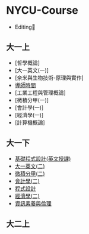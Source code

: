 # NYCU-Course
- Editing🔨
## 大一上
- [哲學概論]
- [大一英文(一)]
- [奈米與生物技術-原理與實作]
- [導師時間][1.4]
- [工業工程與管理概論]
- [微積分甲(一)]
- [會計學(一)]
- [經濟學(一)]
- [計算機概論]

[1.1]:https://github.com/hankshyu/NYCU-Course/blob/main/Courses/semester%201/哲學概論.md
[1.2]:https://github.com/hankshyu/NYCU-Course/blob/main/Courses/semester%201/大一英文(一).md
[1.3]:https://github.com/hankshyu/NYCU-Course/blob/main/Courses/semester%201/奈米與生物技術-原理與實作.md
[1.4]:https://github.com/hankshyu/NYCU-Course/blob/main/Courses/semester%201/導師時間.md
[1.5]:https://github.com/hankshyu/NYCU-Course/blob/main/Courses/semester%201/工業工程與管理概論.md
[1.6]:https://github.com/hankshyu/NYCU-Course/blob/main/Courses/semester%201/微積分甲(一).md
[1.7]:https://github.com/hankshyu/NYCU-Course/blob/main/Courses/semester%201/會計學(一).md
[1.8]:https://github.com/hankshyu/NYCU-Course/blob/main/Courses/semester%201/經濟學(一).md
[1.9]:https://github.com/hankshyu/NYCU-Course/blob/main/Courses/semester%201/計算機概論.md

## 大一下
- [基礎程式設計(英文授課)](https://github.com/hankshyu/NYCU-Course/blob/main/Courses/semester%202/基礎程式設計(英文授課).md)
- [大一英文(二)](https://github.com/hankshyu/NYCU-Course/blob/main/Courses/semester%202/大一英文(二).md)
- [微積分甲(二)](https://github.com/hankshyu/NYCU-Course/blob/main/Courses/semester%202/微積分甲(二).md)
- [會計學(二)](https://github.com/hankshyu/NYCU-Course/blob/main/Courses/semester%202/會計學(二).md)
- [程式設計](https://github.com/hankshyu/NYCU-Course/blob/main/Courses/semester%202/程式設計.md)
- [經濟學(二)](https://github.com/hankshyu/NYCU-Course/blob/main/Courses/semester%202/經濟學(二).md)
- [資訊素養與倫理](https://github.com/hankshyu/NYCU-Course/blob/main/Courses/semester%202/資訊素養與倫理.md)

## 大二上
